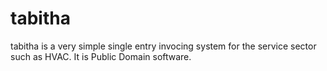 
# tabitha

tabitha is a very simple single entry invocing system for the service
sector such as HVAC.  It is Public Domain software.
